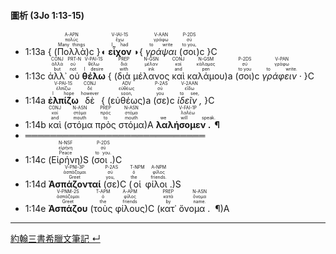#### 圖析 (3Jo 1:13-15)

- <rt>1:13a</rt> { (<RUBY><ruby><ruby>Πολλὰ<rt>Many things</rt></ruby><rt>πολύς</rt></ruby><rt>A-APN</rt></RUBY>)c }◖ <RUBY><ruby><ruby><strong>εἶχον</strong><rt>I had</rt></ruby><rt>ἔχω</rt></ruby><rt>V-IAI-1S</rt></RUBY> ◗{ <RUBY><ruby><ruby><em>γράψαι</em><rt>to write</rt></ruby><rt>γράφω</rt></ruby><rt>V-AAN</rt></RUBY> (<RUBY><ruby><ruby>σοι<rt>to you,</rt></ruby><rt>σύ</rt></ruby><rt>P-2DS</rt></RUBY>)c }C
- <rt>1:13c</rt> <RUBY><ruby><ruby>ἀλλ᾽<rt>but</rt></ruby><rt>ἀλλά</rt></ruby><rt>CONJ</rt></RUBY> <RUBY><ruby><ruby>οὐ<rt>not</rt></ruby><rt>οὐ</rt></ruby><rt>PRT-N</rt></RUBY> <RUBY><ruby><ruby><strong>θέλω</strong><rt>I desire</rt></ruby><rt>θέλω</rt></ruby><rt>V-PAI-1S</rt></RUBY> { (<RUBY><ruby><ruby>διὰ<rt>with</rt></ruby><rt>διά</rt></ruby><rt>PREP</rt></RUBY> <RUBY><ruby><ruby>μέλανος<rt>ink</rt></ruby><rt>μέλαν</rt></ruby><rt>N-GSN</rt></RUBY> <RUBY><ruby><ruby>καὶ<rt>and</rt></ruby><rt>καί</rt></ruby><rt>CONJ</rt></RUBY> <RUBY><ruby><ruby>καλάμου<rt>pen</rt></ruby><rt>κάλαμος</rt></ruby><rt>N-GSM</rt></RUBY>)a (<RUBY><ruby><ruby>σοι<rt>to you</rt></ruby><rt>σύ</rt></ruby><rt>P-2DS</rt></RUBY>)c <RUBY><ruby><ruby><em>γράφειν · </em><rt>to write.</rt></ruby><rt>γράφω</rt></ruby><rt>V-PAN</rt></RUBY> }C
- <rt>1:14a</rt> <RUBY><ruby><ruby><strong>ἐλπίζω</strong><rt>I hope</rt></ruby><rt>ἐλπίζω</rt></ruby><rt>V-PAI-1S</rt></RUBY> <RUBY><ruby><ruby>δὲ<rt>however</rt></ruby><rt>δέ</rt></ruby><rt>CONJ</rt></RUBY> { (<RUBY><ruby><ruby>εὐθέως<rt>soon,</rt></ruby><rt>εὐθέως</rt></ruby><rt>ADV</rt></RUBY>)a (<RUBY><ruby><ruby>σε<rt>you</rt></ruby><rt>σύ</rt></ruby><rt>P-2AS</rt></RUBY>)c <RUBY><ruby><ruby><em>ἰδεῖν , </em><rt>to see,</rt></ruby><rt>εἴδω</rt></ruby><rt>V-2AAN</rt></RUBY> }C
- <rt>1:14b</rt> <RUBY><ruby><ruby>καὶ<rt>and</rt></ruby><rt>καί</rt></ruby><rt>CONJ</rt></RUBY> (<RUBY><ruby><ruby>στόμα<rt>mouth</rt></ruby><rt>στόμα</rt></ruby><rt>N-ASN</rt></RUBY> <RUBY><ruby><ruby>πρὸς<rt>to</rt></ruby><rt>πρός</rt></ruby><rt>PREP</rt></RUBY> <RUBY><ruby><ruby>στόμα<rt>mouth</rt></ruby><rt>στόμα</rt></ruby><rt>N-ASN</rt></RUBY>)A <RUBY><ruby><ruby><strong>λαλήσομεν .  ¶ </strong><rt>we will speak.</rt></ruby><rt>λαλέω</rt></ruby><rt>V-FAI-1P</rt></RUBY>
- ═════════════════════════════
- <rt>1:14c</rt> (<RUBY><ruby><ruby>Εἰρήνη<rt>Peace</rt></ruby><rt>εἰρήνη</rt></ruby><rt>N-NSF</rt></RUBY>)S (<RUBY><ruby><ruby>σοι . <rt>to you.</rt></ruby><rt>σύ</rt></ruby><rt>P-2DS</rt></RUBY>)C 
- <rt>1:14d</rt> <RUBY><ruby><ruby><strong>Ἀσπάζονταί</strong><rt>Greet</rt></ruby><rt>ἀσπάζομαι</rt></ruby><rt>V-PNI-3P</rt></RUBY> (<RUBY><ruby><ruby>σε<rt>you,</rt></ruby><rt>σύ</rt></ruby><rt>P-2AS</rt></RUBY>)C (<RUBY><ruby><ruby>οἱ<rt>the</rt></ruby><rt>ὁ</rt></ruby><rt>T-NPM</rt></RUBY> <RUBY><ruby><ruby>φίλοι . <rt>friends.</rt></ruby><rt>φίλος</rt></ruby><rt>A-NPM</rt></RUBY>)S 
- <rt>1:14e</rt> <RUBY><ruby><ruby><strong>Ἀσπάζου</strong><rt>Greet</rt></ruby><rt>ἀσπάζομαι</rt></ruby><rt>V-PNM-2S</rt></RUBY> (<RUBY><ruby><ruby>τοὺς<rt>the</rt></ruby><rt>ὁ</rt></ruby><rt>T-APM</rt></RUBY> <RUBY><ruby><ruby>φίλους<rt>friends</rt></ruby><rt>φίλος</rt></ruby><rt>A-APM</rt></RUBY>)C (<RUBY><ruby><ruby>κατ᾽<rt>by</rt></ruby><rt>κατά</rt></ruby><rt>PREP</rt></RUBY> <RUBY><ruby><ruby>ὄνομα .  ¶ <rt>name.</rt></ruby><rt>ὄνομα</rt></ruby><rt>N-ASN</rt></RUBY>)A


---

[約翰三書希臘文筆記 ↵](3John-Notes.md)

